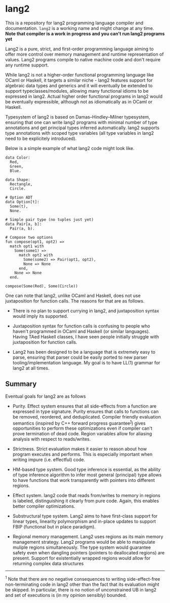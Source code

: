 # lang2

This is a repository for lang2 programming language compiler and documentation. `lang2` is a working name and might change at any time. **Note that compiler is a work in progress and you can't run lang2 programs yet**

Lang2 is a pure, strict, and first-order programming language aiming to offer more control over memory management and runtime representation of values. Lang2 programs compile to native machine code and don't require any runtime support.

While lang2 is not a higher-order functional programming language like OCaml or Haskell, it targets a similar niche - lang2 features support for algebraic data types and generics and it will eventually be extended to support typeclasses/modules, allowing many functional idioms to be expressed in lang2. Actual higher order functional programs in lang2 would be eventually expressible, although not as idiomatically as in OCaml or Haskell.

Typesystem of lang2 is based on Damas–Hindley–Milner typesystem, ensuring that one can write lang2 programs with minimal number of type annotations and get principal types inferred automatically. lang2 supports type annotations with scoped type variables (all type variables in lang2 need to be explicitely introduced). 

Below is a simple example of what lang2 code might look like.

```
data Color:
  Red,
  Green,
  Blue.

data Shape:
  Rectangle,
  Circle.

# Option ADT
data Option[t]:
  Some(t),
  None.

# Simple pair type (no tuples just yet)
data Pair[a, b]:
  Pair(a, b).

# Compose two options
fun compose(opt1, opt2) =>
  match opt1 with
    Some(some1) =>
      match opt2 with
        Some(some2) => Pair(opt1, opt2),
        None => None
      end,
    None => None
  end.

compose(Some(Red), Some(Circle))
```
One can note that lang2, unlike OCaml and Haskell, does not use juxtaposition for function calls. The reasons for that are as follows.

* There is no plan to support currying in lang2, and juxtaposition syntax would imply its supported.

* Juxtaposition syntax for function calls is confusing to people who haven't programmed in OCaml and Haskell (or similar languages). Having TAed Haskell classes, I have seen people initially struggle with juxtaposition for function calls.

* Lang2 has been designed to be a language that is extremely easy to parse, ensuring that parser could be easily ported to new parser tooling/implementation language. My goal is to have LL(1) grammar for lang2 at all times.

## Summary

Eventual goals for lang2 are as follows

* Purity. Effect system ensures that all side-effects from a function are expressed in type signature. Purity ensures that calls to functions can be removed, reordered, and deduplicated. Compiler friendly evaluation semantics (inspired by C++ forward progress guarantee<sup>[1](#myfootnote1)</sup>) gives opportunities to perform these optimizations even if compiler can't prove termination of dead code. Region variables allow for aliasing analysis with respect to reads/writes.

* Strictness. Strict evaluation makes it easier to reason about how program executes and performs. This is especially important when writing impure (i.e. effectful) code.

* HM-based type system. Good type inference is essential, as the ability of type inference algorithm to infer most general (principal) type allows to have functions that work transparently with pointers into different regions.

* Effect system. lang2 code that reads from/writes to memory in regions is labeled, distinguishing it clearly from pure code. Again, this enables better compiler optimizations.

* Substructural type system. Lang2 aims to have first-class support for linear types, linearity polymorphism and in-place updates to support FBIP (functional but in place paradigm).

* Regional memory management. Lang2 uses regions as its main memory management strategy. Lang2 programs would be able to manipulate muliple regions simultaneously. The type system would guarantee safety even when dangling pointers (pointers to deallocated regions) are present. Support for existentially wrapped regions would allow for returning complex data structures 

---------------

<a name="myfootnote1"><sup>1</sup></a> Note that there are no negative consequences to writing side-effect-free non-terminating code in lang2 other than the fact that its evaluation might be skipped. In particular, there is no notion of unconstrained UB in lang2 and set of executions is (in my opinion sensibly) bounded.

